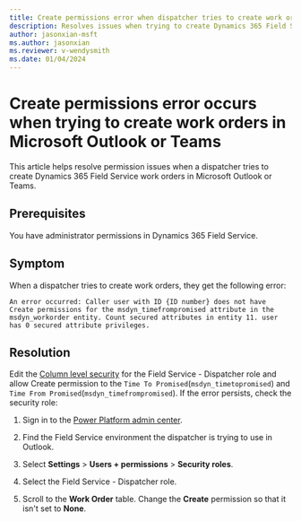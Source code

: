 ```yaml
---
title: Create permissions error when dispatcher tries to create work orders in Microsoft Outlook or Teams
description: Resolves issues when trying to create Dynamics 365 Field Service work orders in Microsoft Outlook or Teams.
author: jasonxian-msft
ms.author: jasonxian
ms.reviewer: v-wendysmith
ms.date: 01/04/2024
---
```

# Create permissions error occurs when trying to create work orders in Microsoft Outlook or Teams

This article helps resolve permission issues when a dispatcher tries to create Dynamics 365 Field Service work orders in Microsoft Outlook or Teams.

## Prerequisites

You have administrator permissions in Dynamics 365 Field Service.

## Symptom

When a dispatcher tries to create work orders, they get the following error:

`An error occurred: Caller user with ID {ID number} does not have Create permissions for the msdyn_timefrompromised attribute in the msdyn_workorder entity. Count secured attributes in entity 11. user has 0 secured attribute privileges.`

## Resolution

Edit the [Column level security](/dynamics365/field-service/flw-admin.md#set-up-column-level-security-optional) for the Field Service - Dispatcher role and allow Create permission to the `Time To Promised`(`msdyn_timetopromised`) and `Time From Promised`(`msdyn_timefrompromised`). If the error persists, check the security role:

1. Sign in to the [Power Platform admin center](https://admin.powerplatform.microsoft.com/).

1. Find the Field Service environment the dispatcher is trying to use in Outlook.

1. Select **Settings** > **Users + permissions** > **Security roles**.

1. Select the Field Service - Dispatcher role.

1. Scroll to the **Work Order** table. Change the **Create** permission so that it isn't set to **None**.
